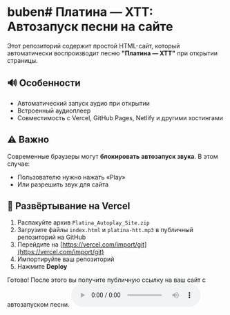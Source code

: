 # buben# Платина — ХТТ: Автозапуск песни на сайте

Этот репозиторий содержит простой HTML-сайт, который автоматически воспроизводит песню **"Платина — ХТТ"** при открытии страницы.

## 🔊 Особенности

- Автоматический запуск аудио при открытии
- Встроенный аудиоплеер
- Совместимость с Vercel, GitHub Pages, Netlify и другими хостингами

## ⚠️ Важно

Современные браузеры могут **блокировать автозапуск звука**. В этом случае:
- Пользователю нужно нажать «Play»
- Или разрешить звук для сайта

## 🚀 Развёртывание на Vercel

1. Распакуйте архив `Platina_Autoplay_Site.zip`
2. Загрузите файлы `index.html` и `platina-htt.mp3` в публичный репозиторий на GitHub
3. Перейдите на [https://vercel.com/import/git](https://vercel.com/import/git)
4. Импортируйте ваш репозиторий
5. Нажмите **Deploy**

Готово! После этого вы получите публичную ссылку на ваш сайт с автозапуском песни.
<audio id="player" controls>
  <source src="platina-htt.mp3" type="audio/mpeg">
  Ваш браузер не поддерживает воспроизведение аудио.
</audio>

<script>
  document.addEventListener('DOMContentLoaded', function () {
    const audio = document.getElementById('player');
    audio.play().catch(() => {
      console.log("Автозапуск заблокирован. Пользователь должен нажать Play.");
    });
  });
</script>
